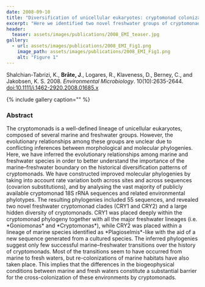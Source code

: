 ```yaml
---
date: 2008-09-10
title: "Diversification of unicellular eukaryotes: cryptomonad colonizations of marine and fresh waters inferred from revised 18S rRNA phylogeny"
excerpt: "Here we identified two novel freshwater groups of cryptomonads and showed that cryptomonad diversification has been evolutionary restricted by the marine-freshwater barrier."
header:
  teaser: assets/images/publications/2008_EMI_teaser.jpg
gallery:
  - url: assets/images/publications/2008_EMI_Fig1.png
    image_path: assets/images/publications/2008_EMI_Fig1.png
    alt: "Figure 1"
---
```


Shalchian-Tabrizi, K., **Bråte, J**., Logares, R., Klaveness, D., Berney, C., and Jakobsen, K. S. 2008. *Environmental Microbiology*. 10(10):2635-2644. [doi:10.1111/j.1462-2920.2008.01685.x](http://onlinelibrary.wiley.com/doi/10.1111/j.1462-2920.2008.01685.x/abstract?systemMessage=WOL+Usage+report+download+page+will+be+unavailable+on+Friday+27th+January+2017+at+23%3A00+GMT%2F+18%3A00+EST%2F+07%3A00+SGT+%28Saturday+28th+Jan+for+SGT%29++for+up+to+2+hours+due+to+essential+server+maintenance.+Apologies+for+the+inconvenience.)

{% include gallery caption="" %}

<h3>Abstract</h3>
The cryptomonads is a well-defined lineage of unicellular eukaryotes, composed of several marine and freshwater groups. However, the evolutionary relationships among these groups are unclear due to conflicting inferences between morphological and molecular phylogenies. Here, we have inferred the evolutionary relationships among marine and freshwater species in order to better understand the importance of the marine–freshwater boundary on the historical diversification patterns of cryptomonads. We have constructed improved molecular phylogenies by taking into account rate variation both across sites and across sequences (covarion substitutions), and by analysing the vast majority of publicly available cryptomonad 18S rRNA sequences and related environmental phylotypes. The resulting phylogenies included 55 sequences, and revealed two novel freshwater cryptomonad clades (CRY1 and CRY2) and a large hidden diversity of cryptomonads. CRY1 was placed deeply within the cryptomonad phylogeny together with all the major freshwater lineages (i.e. *Goniomonas* and *Cryptomonas*), while CRY2 was placed within a lineage of marine species identified as *Plagioselmis*-like with the aid of a new sequence generated from a cultured species. The inferred phylogenies suggest only few successful marine–freshwater transitions over the history of cryptomonads. Most of the transitions seem to have occurred from marine to fresh waters, but re-colonizations of marine habitats have also taken place. This implies that the differences in the biogeophysical conditions between marine and fresh waters constitute a substantial barrier for the cross-colonization of these environments by cryptomonads.
